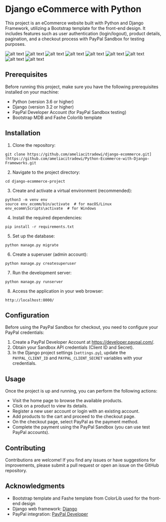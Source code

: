# Django eCommerce with Python

This project is an eCommerce website built with Python and Django Framework, utilizing a Bootstrap template for the front-end design. It includes features such as user authentication (login/logout), product details, pagination, and a checkout process with PayPal Sandbox for testing purposes.

![alt text](https://github.com/ameliacitradewi/Python-Ecommerce-with-Django-Frameworks/blob/main/Documentation/1.png)
![alt text](https://github.com/ameliacitradewi/Python-Ecommerce-with-Django-Frameworks/blob/main/Documentation/2.png)
![alt text](https://github.com/ameliacitradewi/Python-Ecommerce-with-Django-Frameworks/blob/main/Documentation/3.png)
![alt text](https://github.com/ameliacitradewi/Python-Ecommerce-with-Django-Frameworks/blob/main/Documentation/5.png)
![alt text](https://github.com/ameliacitradewi/Python-Ecommerce-with-Django-Frameworks/blob/main/Documentation/6.png)
![alt text](https://github.com/ameliacitradewi/Python-Ecommerce-with-Django-Frameworks/blob/main/Documentation/9.png)
![alt text](https://github.com/ameliacitradewi/Python-Ecommerce-with-Django-Frameworks/blob/main/Documentation/7.png)
![alt text](https://github.com/ameliacitradewi/Python-Ecommerce-with-Django-Frameworks/blob/main/Documentation/4.png)
![alt text](https://github.com/ameliacitradewi/Python-Ecommerce-with-Django-Frameworks/blob/main/Documentation/8.png)

## Prerequisites

Before running this project, make sure you have the following prerequisites installed on your machine:

- Python (version 3.6 or higher)
- Django (version 3.2 or higher)
- PayPal Developer Account (for PayPal Sandbox testing)
- Bootstrap MDB and Fashe Colorlib template

## Installation

1. Clone the repository:

```
git clone https://github.com/ameliacitradewi/django-ecommerce.git](https://github.com/ameliacitradewi/Python-Ecommerce-with-Django-Frameworks.git
```

2. Navigate to the project directory:

```
cd django-ecommerce-project
```

3. Create and activate a virtual environment (recommended):

```
python3 -m venv env
source env_ecomm/bin/activate  # for macOS/Linux
env_ecomm\Scripts\activate  # for Windows
```

4. Install the required dependencies:

```
pip install -r requirements.txt
```

5. Set up the database:

```
python manage.py migrate
```

6. Create a superuser (admin account):

```
python manage.py createsuperuser
```

7. Run the development server:

```
python manage.py runserver
```

8. Access the application in your web browser:

```
http://localhost:8000/
```

## Configuration

Before using the PayPal Sandbox for checkout, you need to configure your PayPal credentials:

1. Create a PayPal Developer Account at https://developer.paypal.com/.
2. Obtain your Sandbox API credentials (Client ID and Secret).
3. In the Django project settings (`settings.py`), update the `PAYPAL_CLIENT_ID` and `PAYPAL_CLIENT_SECRET` variables with your credentials.

## Usage

Once the project is up and running, you can perform the following actions:

- Visit the home page to browse the available products.
- Click on a product to view its details.
- Register a new user account or login with an existing account.
- Add products to the cart and proceed to the checkout page.
- On the checkout page, select PayPal as the payment method.
- Complete the payment using the PayPal Sandbox (you can use test PayPal accounts).

## Contributing

Contributions are welcome! If you find any issues or have suggestions for improvements, please submit a pull request or open an issue on the GitHub repository.

## Acknowledgments

- Bootstrap template and Fashe template from ColorLib used for the front-end design
- Django web framework: [Django](https://www.djangoproject.com/)
- PayPal integration: [PayPal Developer](https://developer.paypal.com/)
